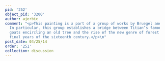 ```yaml
---
pid: '252'
object_pid: '3200'
author: ajerbic
comment: "<p>This painting is a part of a group of works by Bruegel and his followers.
  In particular, this group establishes a bridge between Titian’s famous woodcut of
  goats encircling an old tree and the rise of the new genre of forest views in the
  final years of the sixteenth century.</p>\n"
post_date: 04/25/14
order: '251'
collection: discussion
---
```

